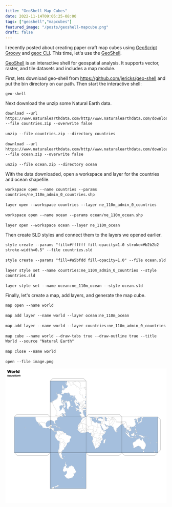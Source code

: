 ```yaml
---
title: "GeoShell Map Cubes"
date: 2022-11-14T09:05:25-08:00
tags: ["geoshell","mapcubes"]
featured_image: "/posts/geoshell-mapcube.png"
draft: false
---
```


I recently posted about creating paper craft map cubes using [GeoScript Groovy](/posts/geoscript-mapcube/) and [geoc CLI](/posts/geoc-mapcube/).  This time, let's use the [GeoShell](https://jericks.github.io/geo-shell/).

[GeoShell](https://jericks.github.io/geo-shell/) is an interactive shell for geospatial analysis.  It supports vector, raster, and tile datasets and includes a map module.

<!--more-->

First, lets download geo-shell from https://github.com/jericks/geo-shell and put the bin directory on our path.  Then start the interactive shell:

```
geo-shell
```

Next download the unzip some Natural Earth data.

```
download --url https://www.naturalearthdata.com/http//www.naturalearthdata.com/download/110m/cultural/ne_110m_admin_0_countries.zip --file countries.zip --overwrite false

unzip --file countries.zip --directory countries

download --url https://www.naturalearthdata.com/http//www.naturalearthdata.com/download/110m/physical/ne_110m_ocean.zip --file ocean.zip --overwrite false

unzip --file ocean.zip --directory ocean
```

With the data downloaded, open a workspace and layer for the countries and ocean shapefile.

```
workspace open --name countries --params countries/ne_110m_admin_0_countries.shp

layer open --workspace countries --layer ne_110m_admin_0_countries

workspace open --name ocean --params ocean/ne_110m_ocean.shp

layer open --workspace ocean --layer ne_110m_ocean
```

Then create SLD styles and connect them to the layers we opened earlier.

```
style create --params "fill=#ffffff fill-opacity=1.0 stroke=#b2b2b2 stroke-width=0.5" --file countries.sld

style create --params "fill=#a5bfdd fill-opacity=1.0" --file ocean.sld

layer style set --name countries:ne_110m_admin_0_countries --style countries.sld

layer style set --name ocean:ne_110m_ocean --style ocean.sld
```

Finally, let's create a map, add layers, and generate the map cube.

```
map open --name world

map add layer --name world --layer ocean:ne_110m_ocean

map add layer --name world --layer countries:ne_110m_admin_0_countries

map cube --name world --draw-tabs true --draw-outline true --title World --source "Natural Earth"

map close --name world

open --file image.png
```

![GeoShell Map Cube](/posts/geoshell-mapcube.png)